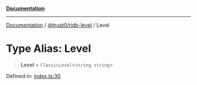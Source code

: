[**Documentation**](../../../README.md)

***

[Documentation](../../../README.md) / [@trust0/ridb-level](../README.md) / Level

# Type Alias: Level

> **Level** = `ClassicLevel`\<`string`, `string`\>

Defined in: [index.ts:30](https://github.com/trust0-project/RIDB/blob/03bccbe2ed2bfcff056ffa0dc21ae7b9c17755fa/packages/ridb-level/src/index.ts#L30)
